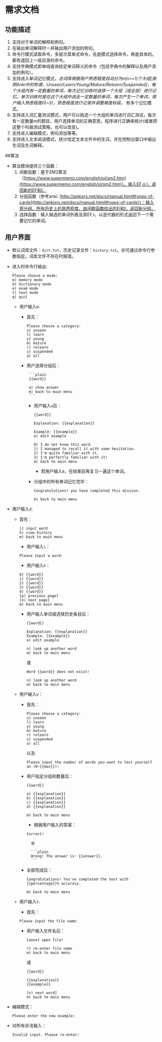 # 需求文档

## 功能描述
1. 支持对于单词的解释和例句。
2. 在输出单词解释时一并输出用户添加的例句。
3. 命令行模式读取命令，多层次菜单式命令，先是模式选择命令，再是具体的。都有退回上一级目录的命令。
4. 支持字典模式即单纯查询给定单词释义的命令（包括字典中的解释以及用户添加的例句）。
5. 支持进入单词记忆模式，*总词库根据用户熟悉程度自动分为n(n>=1)个大组[按照Anki中的称谓，Unseen/Learn/Young/Mature/Relearn/Suspended]，每个大组内有一定数量的单词，每次记忆训练时选择一个大组（或全部）进行记忆。单次训练时是在这个大组中选去一定数量的单词，每次产生一个单词，用户输入熟悉程度(0~3)，熟悉程度进行记录并调整难度标级。* 有多个记忆模式。
6. 支持进入词汇量测试模式，用户可以挑选一个大组的单词进行词汇测试，每次有一定数量m的题目，用户选择单词的正确意思。程序进行正确率统计(或者把这整个叫做测试策略，也可以改变)。
7. 支持进入编辑模式，例句添加等等。
8. 支持进入文本阅读模式，统计给定文本文件中的生词，并在控制台窗口中输出生词及生词解释。

##算法
- 算法模块提供三个函数：
	1. 间歇函数：基于SM2算法（[https://www.supermemo.com/english/ol/sm2.htm](https://www.supermemo.com/english/ol/sm2.htm)）。输入EF,q,I，返回新的EF和I。
	2. 分组函数（参考anki: [http://ankisrs.net/docs/manual.html#types-of-cards](http://ankisrs.net/docs/manual.html#types-of-cards)）：输入原分组、所有历史上的熟悉程度、由间歇函数给出的EI和I，返回新分组。
	3. 选择函数：输入候选的单词列表及其EF,I，以迭代器的形式返回下一个需要记忆的单词。

## 用户界面
- 默认词库文件：`dict.txt`，历史记录文件：`history.txt`。亦可通过命令行参数指定。词库文件不存在时报错。
- 进入时命令行输出:

    ```plain
    Please choose a mode:
    m) memory mode
    d) dictionary mode
    e) exam mode
    t) text mode
    q) quit
    ```

    - 用户输入`m`:
        - 首先：
	        ```plain
	        Please choose a category:
	        u) unseen
	        l) learn
	        y) young
	        m) mature
	        r) relearn
	        s) suspended
	        a) all
	        ```
	     - 用户选择分组后：

		        ```plain
		        {{word}}
		
		        a) show answer
		        m) back to main menu
		        ```
		    - 用户输入`a`后：
	
				```plain
				{{word}}
	
				Explanation: {{explanation}}
				
				Example: {{example}}
				e) edit example
	
				0) I do not know this word.
				1) I managed to recall it with some hesitation.
				2) I'm quite familiar with it.
				3) I'm perfectly familiar with it!
				m) back to main menu
				```
	
				- 若用户输入`0`，在结束前再复习一遍这个单词。
	
			- 分组中的所有单词记忆完毕：
	        
			    ```plain
		        Congratulations! you have completed this mission.
	
				m) back to main menu
		        ```

- 用户输入`d`:
	- 首先：
		
		```plain
		i) input word
		h) view history
		m) back to main menu
		```
		- 用户输入`i`：
		```plain
		Please input a word:
		```
		- 用户输入`h`：
		```plain
		0) {{word}}
		1) {{word}}
		2) {{word}}
		3) {{word}}
		4) {{word}}
		[p) previous page]
		[n) next page]
		m) back to main menu
		```

		- 用户输入单词或选择历史条目后：
			```plain
			{{word}}

			Explanation: {{explanation}}
			Example: {{example}}
			e) edit example

			n) look up another word
			m) back to main menu
			```

			或
			```plain
			Word {{word}} does not exist!

			n) look up another word
			m) back to main menu
			```

	- 用户输入`e`：
        - 首先：
	        ```plain
	        Please choose a category:
	        u) unseen
	        l) learn
	        y) young
	        m) mature
	        r) relearn
	        s) suspended
	        a) all
	        ```
			以及
			```plain
			Please input the number of words you want to test yourself on (0~{{max}}):
			```
	     - 用户指定分组和数量后：
		     ```plain
		     {{word}}
		     
		     a) {{explanation}}
		     b) {{explanation}}
		     c) {{explanation}}
		     d) {{explanation}}

			 m) back to main menu
		     ```
		     - 根据用户输入的答案：
		     ```plain
		     Correct!
		     ```
		     
			     或
		     
			     ```plain
			     Wrong! The answer is: {{answer}}.
			     ```
	     - 全部完成后：
		     ```plain
		     Congratulations! You've completed the test with {{percentage}}% accuracy.

			 m) back to main menu
		     ```

	- 用户输入`t`:
		- 首先：
		```plain
		Please input the file name:
		```
		- 用户输入文件名后：
			```plain
			Cannot open file!

			r) re-enter file name
			m) back to main menu
			```

			或
		
			```plain
			{{word}}

			{{explanation}}
			{{example}}

			[n) next word]
			m) back to main menu
			```

- 编辑模式：
	```plain
	Please enter the new example:
	
	```
- 对所有非法输入：
	```plain
	Invalid input. Please re-enter:
	```
